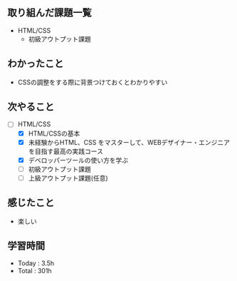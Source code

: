 ## 取り組んだ課題一覧
- HTML/CSS
  - 初級アウトプット課題
## わかったこと
- CSSの調整をする際に背景つけておくとわかりやすい
## 次やること
- [ ] HTML/CSS
  - [x] HTML/CSSの基本
  - [x] 未経験からHTML、CSS をマスターして、WEBデザイナー・エンジニアを目指す最高の実践コース
  - [x] デベロッパーツールの使い方を学ぶ
  - [ ] 初級アウトプット課題
  - [ ] 上級アウトプット課題(任意)
 
## 感じたこと
-  楽しい
## 学習時間
- Today : 3.5h
- Total : 301h